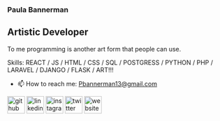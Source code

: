 ### Paula Bannerman 
## Artistic Developer

To me programming is another art form that people can use.

Skills: REACT / JS / HTML / CSS / SQL / POSTGRESS / PYTHON / PHP / LARAVEL / DJANGO / FLASK / ART!!!

- 📫 How to reach me: Pbannerman13@gmail.com 


[<img src='https://cdn.jsdelivr.net/npm/simple-icons@3.0.1/icons/github.svg' alt='github' height='40'>](https://github.com/dcartist)  [<img src='https://cdn.jsdelivr.net/npm/simple-icons@3.0.1/icons/linkedin.svg' alt='linkedin' height='40'>](https://www.linkedin.com/in/dcartist/)  [<img src='https://cdn.jsdelivr.net/npm/simple-icons@3.0.1/icons/instagram.svg' alt='instagram' height='40'>](https://www.instagram.com/dcartist/)  [<img src='https://cdn.jsdelivr.net/npm/simple-icons@3.0.1/icons/twitter.svg' alt='twitter' height='40'>](https://twitter.com/dcartist)  [<img src='https://cdn.jsdelivr.net/npm/simple-icons@3.0.1/icons/icloud.svg' alt='website' height='40'>](https://www.dcartist.studio)  


